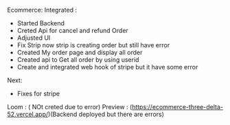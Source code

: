 Ecommerce:
Integrated :

- Started Backend
- Creted Api for cancel and refund Order
- Adjusted UI
- Fix Strip now strip is creating order but still have error
- Created My order page and display all order
- Created api to Get all order by using userid
- Create and integrated web hook of stripe but it have some error

Next:

- Fixes for stripe

Loom : ( NOt creted due to error)
Preview : (https://ecommerce-three-delta-52.vercel.app/)(Backend deployed but there are errors)
